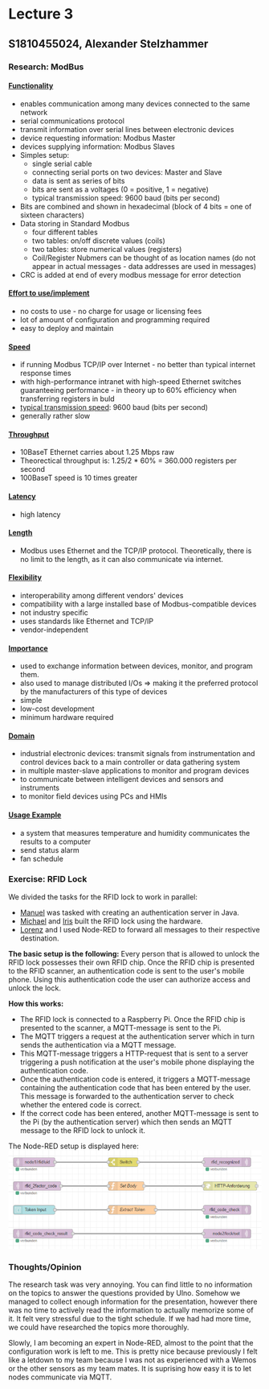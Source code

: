 # Lecture 3
## S1810455024, Alexander Stelzhammer

### Research: ModBus
#### [Functionality](https://www.schneider-electric.com/en/faqs/FA168406/)
- enables communication among many devices connected to the same network
- serial communications protocol
- transmit information over serial lines between electronic devices
- device requesting information: Modbus Master
- devices supplying information: Modbus Slaves
- Simples setup:
    - single serial cable
    - connecting serial ports on two devices: Master and Slave
    - data is sent as series of bits
    - bits are sent as a voltages (0 = positive, 1 = negative)
    - typical transmission speed: 9600 baud (bits per second)
- Bits are combined and shown in hexadecimal (block of 4 bits = one of sixteen characters)
- Data storing in Standard Modbus
    - four different tables
    - two tables: on/off discrete values (coils)
    - two tables: store numerical values (registers)
    - Coil/Register Nubmers can be thought of as location names (do not appear in actual messages - data addresses are used in messages)
- CRC is added at end of every modbus message for error detection

#### [Effort to use/implement](https://www.setra.com/blog/what-is-the-difference-between-bacnet-modbus-and-lonworks)
- no costs to use - no charge for usage or licensing fees
- lot of amount of configuration and programming required
- easy to deploy and maintain

#### [Speed](http://www.modbus.org/faq.php)
- if running Modbus TCP/IP over Internet - no better than typical internet response times
- with high-performance intranet with high-speed Ethernet switches guaranteeing performance - in theory up to 60% efficiency when transferring registers in buld
- [typical transmission speed](https://www.schneider-electric.com/en/faqs/FA168406/): 9600 baud (bits per second)
- generally rather slow

#### [Throughput](http://www.modbus.org/faq.php)
- 10BaseT Ethernet carries about 1.25 Mbps raw
- Theorectical throughput is: 1.25/2 * 60% = 360.000 registers per second
- 100BaseT speed is 10 times greater

#### [Latency](https://en.wikipedia.org/wiki/Modbus)
- high latency

#### [Length]((http://www.modbus.org/faq.php))
- Modbus uses Ethernet and the TCP/IP protocol. Theoretically, there is no limit to the length, as it can also communicate via internet.

#### [Flexibility]((http://www.modbus.org/faq.php))
- interoperability among different vendors' devices
- compatibility with a large installed base of Modbus-compatible devices 
- not industry specific
- uses standards like Ethernet and TCP/IP
- vendor-independent
 
#### [Importance](http://www.modbus.org/faq.php)
 - used to exchange information between devices, monitor, and program them. 
 - also used to manage distributed I/Os
    => making it the preferred protocol by the manufacturers of this type of devices
- simple
- low-cost development
- minimum hardware required

#### [Domain](http://www.modbus.org/faq.php)
- industrial electronic devices: transmit signals from instrumentation and control devices back to a main controller or data gathering system
- in multiple master-slave applications to monitor and program devices
- to communicate between intelligent devices and sensors and instruments
- to monitor field devices using PCs and HMIs

#### [Usage Example](https://www.setra.com/blog/what-is-the-difference-between-bacnet-modbus-and-lonworks)
- a system that measures temperature and humidity communicates the results to a computer
- send status alarm 
- fan schedule


### Exercise: RFID Lock
We divided the tasks for the RFID lock to work in parallel:
- [Manuel](../../Lecture%20Manuel/Lecture%203/ReadMe.md#Smart%20Lock%20Implementation) was tasked with creating an authentication server in Java.
- [Michael](../../Lecture%20Michael/Lecture%203/ReadMe.md) and [Iris](../../Lecture%20Iris/Lecture%203/ReadMe.md#RFID%20Project) built the RFID lock using the hardware.
- [Lorenz](../../Lecture%20Lorenz/Lecture%203/ReadMe.md#Smart%20Lock%20Progress) and I used Node-RED to forward all messages to their respective destination.

**The basic setup is the following:**
Every person that is allowed to unlock the RFID lock possesses their own RFID chip. Once the RFID chip is presented to the RFID scanner, an authentication code is sent to the user's mobile phone. Using this authentication code the user can authorize access and unlock the lock.

**How this works:**
- The RFID lock is connected to a Raspberry Pi. Once the RFID chip is presented to the scanner, a MQTT-message is sent to the Pi.
- The MQTT triggers a request at the authentication server which in turn sends the authentication via a MQTT message.
- This MQTT-message triggers a HTTP-request that is sent to a server triggering a push notification at the user's mobile phone displaying the authentication code.
- Once the authentication code is entered, it triggers a MQTT-message containing the authentication code that has been entered by the user. This message is forwarded to the authentication server to check whether the entered code is correct.
- If the correct code has been entered, another MQTT-message is sent to the Pi (by the authentication server)  which then sends an MQTT message to the RFID lock to unlock it.

The Node-RED setup is displayed here: ![node_red_setup]

[node_red_setup]: ./RFID_Configuration.PNG "RFID Configuration in Node-RED"


### Thoughts/Opinion
The research task was very annoying. You can find little to no information on the topics to answer the questions provided by Ulno. Somehow we managed to collect enough information for the presentation, however there was no time to actively read the information to actually memorize some of it. It felt very stressful due to the tight schedule. If we had had more time, we could have researched the topics more thoroughly.

Slowly, I am becoming an expert in Node-RED, almost to the point that the configuration work is left to me. This is pretty nice because previously I felt like a letdown to my team because I was not as experienced with a Wemos or the other sensors as my team mates.
It is suprising how easy it is to let nodes communicate via MQTT.